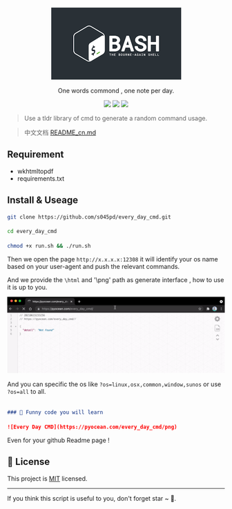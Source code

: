 <p align="center">
<img src="media/bashs.png" />
    <p align="center">One words commond , one note per day.</p>
        <p align="center">
    <a target="_blank" href="https://www.python.org/downloads/" title="Python version"><img src="https://img.shields.io/badge/python-%3E=_3.7.4-green.svg"></a>
    <a target="_blank" href="LICENSE" title="License: MIT"><img src="https://img.shields.io/badge/License-MIT-blue.svg"></a>
    <a target="_blank" href="FastAPI" title="FastAPI"><img src="https://img.shields.io/badge/power_by-FastAPI-Green.svg"></a></p>
</p>

> Use a tldr library of cmd to generate a random command usage.

> 中文文档 [README_cn.md](README_cn.md)

## Requirement

- wkhtmltopdf
- requirements.txt

## Install & Useage

```sh
git clone https://github.com/s045pd/every_day_cmd.git

cd every_day_cmd

chmod +x run.sh && ./run.sh
```


Then we open the page ```http://x.x.x.x:12308``` it will identify your os name based on your user-agent and push the relevant commands.

And we provide the `\html` and '\png' path as generate interface , how to use it is up to you.

<img src="media/every_day_cmd.gif">

And you can specific the os like ```?os=linux,osx,common,window,sunos``` or use ```?os=all``` to all.



```md

### 🤡 Funny code you will learn

![Every Day CMD](https://pyocean.com/every_day_cmd/png)

```

Even for your github Readme page !

## 📝 License

This project is [MIT](https://github.com/kefranabg/readme-md-generator/blob/master/LICENSE) licensed.

***

If you think this script is useful to you, don't forget star ~ 🐶.